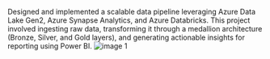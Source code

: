 Designed and implemented a scalable data pipeline leveraging Azure Data Lake Gen2, Azure Synapse Analytics, and Azure Databricks. This project involved ingesting raw data, transforming it through a medallion architecture (Bronze, Silver, and Gold layers), and generating actionable insights for reporting using Power BI.
![image 1](https://github.com/user-attachments/assets/87fd706f-e2d6-4a32-bcf0-13fd4e294874)

